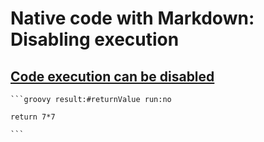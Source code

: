 # Native code with Markdown: Disabling execution

## [Code execution can be disabled](-)

    ```groovy result:#returnValue run:no
    
    return 7*7
    
    ```
